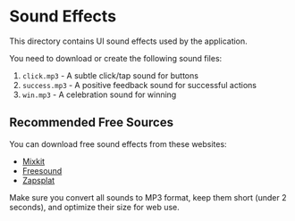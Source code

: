 # Sound Effects

This directory contains UI sound effects used by the application.

You need to download or create the following sound files:

1. `click.mp3` - A subtle click/tap sound for buttons
2. `success.mp3` - A positive feedback sound for successful actions
3. `win.mp3` - A celebration sound for winning

## Recommended Free Sources

You can download free sound effects from these websites:

- [Mixkit](https://mixkit.co/free-sound-effects/)
- [Freesound](https://freesound.org/)
- [Zapsplat](https://www.zapsplat.com/)

Make sure you convert all sounds to MP3 format, keep them short (under 2 seconds),
and optimize their size for web use. 